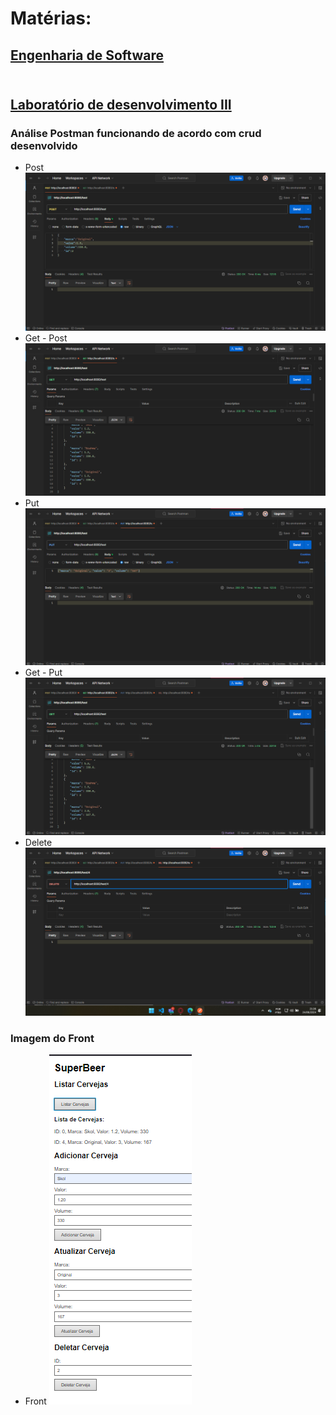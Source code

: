 # Matérias:
## [Engenharia de Software](https://github.com/PedroBozzano/Bertoti/tree/main/engenhariaSW)<br><br>

## [Laboratório de desenvolvimento III](https://github.com/PedroBozzano/Bertoti/tree/main/LabDevIII/BeerCrud/SuperBeer)

### Análise Postman funcionando de acordo com crud desenvolvido
* Post
  ![](https://github.com/PedroBozzano/Bertoti/blob/main/LabDevIII/BeerCrud/SuperBeer/imgs/Captura%20de%20tela%202024-06-24%20212153.png?raw=true)
* Get - Post
  ![](https://github.com/PedroBozzano/Bertoti/blob/main/LabDevIII/BeerCrud/SuperBeer/imgs/Captura%20de%20tela%202024-06-24%20212228.png?raw=true)
* Put
  ![](https://github.com/PedroBozzano/Bertoti/blob/main/LabDevIII/BeerCrud/SuperBeer/imgs/Captura%20de%20tela%202024-06-24%20212507.png?raw=true)
* Get - Put
  ![](https://github.com/PedroBozzano/Bertoti/blob/main/LabDevIII/BeerCrud/SuperBeer/imgs/Captura%20de%20tela%202024-06-24%20212545.png?raw=true)
* Delete
  ![](https://github.com/PedroBozzano/Bertoti/blob/main/LabDevIII/BeerCrud/SuperBeer/imgs/Captura%20de%20Tela%20(1).png?raw=true)
  
### Imagem do Front
* Front
  ![](https://github.com/PedroBozzano/Bertoti/blob/main/LabDevIII/BeerCrud/SuperBeer/imgs/Captura%20de%20tela%202024-06-24%20212814.png?raw=true)
